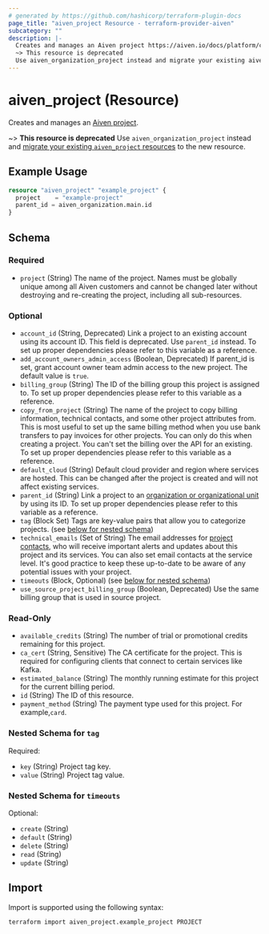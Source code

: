 ```yaml
---
# generated by https://github.com/hashicorp/terraform-plugin-docs
page_title: "aiven_project Resource - terraform-provider-aiven"
subcategory: ""
description: |-
  Creates and manages an Aiven project https://aiven.io/docs/platform/concepts/orgs-units-projects#projects.
  ~> This resource is deprecated
  Use aiven_organization_project instead and migrate your existing aiven_project resources https://registry.terraform.io/providers/aiven/aiven/latest/docs/guides/update-deprecated-resources to the new resource.
---
```


# aiven_project (Resource)

Creates and manages an [Aiven project](https://aiven.io/docs/platform/concepts/orgs-units-projects#projects).

~> **This resource is deprecated**
Use ``aiven_organization_project`` instead and [migrate your existing `aiven_project` resources](https://registry.terraform.io/providers/aiven/aiven/latest/docs/guides/update-deprecated-resources) to the new resource.

## Example Usage

```terraform
resource "aiven_project" "example_project" {
  project    = "example-project"
  parent_id = aiven_organization.main.id
}
```

<!-- schema generated by tfplugindocs -->
## Schema

### Required

- `project` (String) The name of the project. Names must be globally unique among all Aiven customers and cannot be changed later without destroying and re-creating the project, including all sub-resources.

### Optional

- `account_id` (String, Deprecated) Link a project to an existing account using its account ID. This field is deprecated. Use `parent_id` instead. To set up proper dependencies please refer to this variable as a reference.
- `add_account_owners_admin_access` (Boolean, Deprecated) If parent_id is set, grant account owner team admin access to the new project. The default value is `true`.
- `billing_group` (String) The ID of the billing group this project is assigned to. To set up proper dependencies please refer to this variable as a reference.
- `copy_from_project` (String) The name of the project to copy billing information, technical contacts, and some other project attributes from. This is most useful to set up the same billing method when you use bank transfers to pay invoices for other projects. You can only do this when creating a project. You can't set the billing over the API for an existing. To set up proper dependencies please refer to this variable as a reference.
- `default_cloud` (String) Default cloud provider and region where services are hosted. This can be changed after the project is created and will not affect existing services.
- `parent_id` (String) Link a project to an [organization or organizational unit](https://aiven.io/docs/platform/concepts/orgs-units-projects) by using its ID. To set up proper dependencies please refer to this variable as a reference.
- `tag` (Block Set) Tags are key-value pairs that allow you to categorize projects. (see [below for nested schema](#nestedblock--tag))
- `technical_emails` (Set of String) The email addresses for [project contacts](https://aiven.io/docs/platform/howto/technical-emails), who will receive important alerts and updates about this project and its services. You can also set email contacts at the service level. It's good practice to keep these up-to-date to be aware of any potential issues with your project.
- `timeouts` (Block, Optional) (see [below for nested schema](#nestedblock--timeouts))
- `use_source_project_billing_group` (Boolean, Deprecated) Use the same billing group that is used in source project.

### Read-Only

- `available_credits` (String) The number of trial or promotional credits remaining for this project.
- `ca_cert` (String, Sensitive) The CA certificate for the project. This is required for configuring clients that connect to certain services like Kafka.
- `estimated_balance` (String) The monthly running estimate for this project for the current billing period.
- `id` (String) The ID of this resource.
- `payment_method` (String) The payment type used for this project. For example,`card`.

<a id="nestedblock--tag"></a>
### Nested Schema for `tag`

Required:

- `key` (String) Project tag key.
- `value` (String) Project tag value.


<a id="nestedblock--timeouts"></a>
### Nested Schema for `timeouts`

Optional:

- `create` (String)
- `default` (String)
- `delete` (String)
- `read` (String)
- `update` (String)

## Import

Import is supported using the following syntax:

```shell
terraform import aiven_project.example_project PROJECT
```
